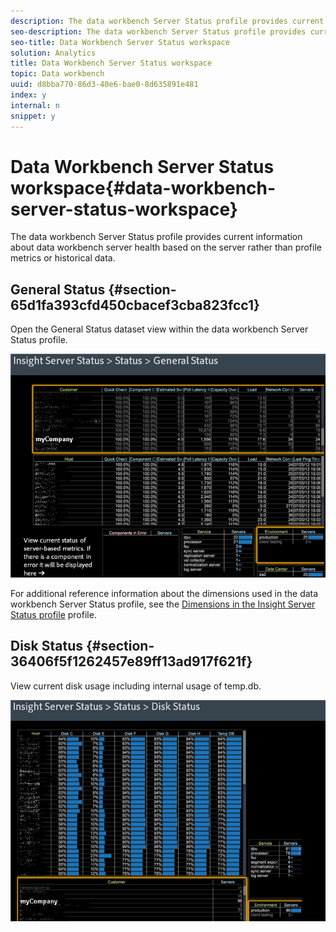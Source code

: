 ```yaml
---
description: The data workbench Server Status profile provides current information about data workbench server health based on the server rather than profile metrics or historical data.
seo-description: The data workbench Server Status profile provides current information about data workbench server health based on the server rather than profile metrics or historical data.
seo-title: Data Workbench Server Status workspace
solution: Analytics
title: Data Workbench Server Status workspace
topic: Data workbench
uuid: d8bba770-86d3-40e6-bae0-8d635891e481
index: y
internal: n
snippet: y
---
```


# Data Workbench Server Status workspace{#data-workbench-server-status-workspace}

The data workbench Server Status profile provides current information about data workbench server health based on the server rather than profile metrics or historical data.

## General Status {#section-65d1fa393cfd450cbacef3cba823fcc1}

Open the General Status dataset view within the data workbench Server Status profile.

![](assets/Managing_Server_Status.png)

For additional reference information about the dimensions used in the data workbench Server Status profile, see the [Dimensions in the Insight Server Status profile](../../../home/monitoring-installation/monitoring-appendix/monitoring-servers-profile.md#concept-8cbeb91e99bc42e2b52b22d551423f8a) profile.

## Disk Status {#section-36406f5f1262457e89ff13ad917f621f}

View current disk usage including internal usage of temp.db. 

![](assets/Managing_Server_DiskStatus.png)

